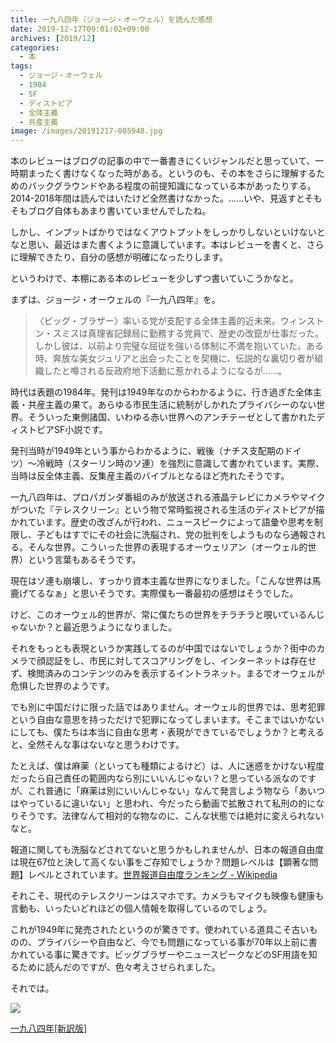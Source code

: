 ```yaml
---
title: 一九八四年（ジョージ・オーウェル）を読んだ感想
date: 2019-12-17T09:01:02+09:00
archives: [2019/12]
categories:
  - 本
tags:
  - ジョージ・オーウェル
  - 1984
  - SF
  - ディストピア
  - 全体主義
  - 共産主義
image: /images/20191217-085948.jpg
---
```

本のレビューはブログの記事の中で一番書きにくいジャンルだと思っていて、一時期まったく書けなくなった時がある。というのも、その本をさらに理解するためのバックグラウンドやある程度の前提知識になっている本があったりする。2014-2018年間は読んではいたけど全然書けなかった。……いや、見返すとそもそもブログ自体もあまり書いていませんでしたね。

<!--more-->

しかし、インプットばかりではなくアウトプットをしっかりしないといけないとなと思い、最近はまた書くように意識しています。本はレビューを書くと、さらに理解できたり、自分の感想が明確になったりします。

というわけで、本棚にある本のレビューを少しずつ書いていこうかなと。

まずは、ジョージ・オーウェルの『一九八四年』を。

> 〈ビッグ・ブラザー〉率いる党が支配する全体主義的近未来。ウィンストン・スミスは真理省記録局に勤務する党員で、歴史の改竄が仕事だった。しかし彼は、以前より完璧な屈従を強いる体制に不満を抱いていた。ある時、奔放な美女ジュリアと出会ったことを契機に、伝説的な裏切り者が組織したと噂される反政府地下活動に惹かれるようになるが……。

時代は表題の1984年。発刊は1949年なのからわかるように、行き過ぎた全体主義・共産主義の果て。あらゆる市民生活に統制がしかれたプライバシーのない世界。そういった東側諸国、いわゆる赤い世界へのアンチテーゼとして書かれたディストピアSF小説です。

発刊当時が1949年という事からわかるように、戦後（ナチス支配期のドイツ）〜冷戦時（スターリン時のソ連）を強烈に意識して書かれています。実際、当時は反全体主義、反集産主義のバイブルとなるほど売れたそうです。

一九八四年は、プロパガンダ番組のみが放送される液晶テレビにカメラやマイクがついた『テレスクリーン』という物で常時監視される生活のディストピアが描かれています。歴史の改ざんが行われ、ニュースピークによって語彙や思考を制限し、子どもはすでにその社会に洗脳され、党の批判をしようものなら通報される。そんな世界。こういった世界の表現するオーウェリアン（オーウェル的世界）という言葉もあるそうです。

現在はソ連も崩壊し、すっかり資本主義な世界になりました。「こんな世界は馬鹿げてるなぁ」と思いそうです。実際僕も一番最初の感想はそうでした。

けど、このオーウェル的世界が、常に僕たちの世界をチラチラと覗いているんじゃないか？と最近思うようになりました。

それをもっとも表現というか実践してるのが中国ではないでしょうか？街中のカメラで顔認証をし、市民に対してスコアリングをし、インターネットは存在せず、検閲済みのコンテンツのみを表示するイントラネット。まるでオーウェルが危惧した世界のようです。

でも別に中国だけに限った話ではありません。オーウェル的世界では、思考犯罪という自由な意思を持っただけで犯罪になってしまいます。そこまではいかないにしても、僕たちは本当に自由な思考・表現ができているでしょうか？と考えると、全然そんな事はないなと思うわけです。

たとえば、僕は麻薬（といっても種類によるけど）は、人に迷惑をかけない程度だったら自己責任の範囲内なら別にいいんじゃない？と思っている派なのですが、これ普通に「麻薬は別にいいんじゃない」なんて発言しよう物なら「あいつはやっているに違いない」と思われ、今だったら動画で拡散されて私刑の的になりそうです。法律なんて相対的な物なのに、こんな状態では絶対に変えられないなと。

報道に関しても洗脳などされてないと思うかもしれませんが、日本の報道自由度は現在67位と決して高くない事をご存知でしょうか？問題レベルは【顕著な問題】レベルとされています。[世界報道自由度ランキング - Wikipedia](https://ja.wikipedia.org/wiki/%E4%B8%96%E7%95%8C%E5%A0%B1%E9%81%93%E8%87%AA%E7%94%B1%E5%BA%A6%E3%83%A9%E3%83%B3%E3%82%AD%E3%83%B3%E3%82%B0)

それこそ、現代のテレスクリーンはスマホです。カメラもマイクも映像も健康も言動も、いったいどれほどの個人情報を取得しているのでしょう。

これが1949年に発売されたというのが驚きです。使われている道具こそ古いものの、プライバシーや自由など、今でも問題になっている事が70年以上前に書かれている事に驚きです。ビッグブラザーやニュースピークなどのSF用語を知るために読んだのですが、色々考えさせられました。

それでは。

<div class="amazfy">
<a href="https://www.amazon.co.jp/dp/4151200533?tag=t4traw-22">
<img src="https://ws-fe.amazon-adsystem.com/widgets/q?_encoding=UTF8&ASIN=4151200533&Format=_SL250_&ID=AsinImage&MarketPlace=JP&ServiceVersion=20070822&WS=1&tag=t4traw-22&language=ja_JP">
<p>一九八四年[新訳版]</p>
</a>
</div>
